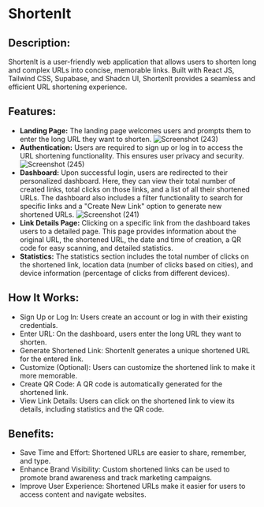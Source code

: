 # ShortenIt

## Description:

ShortenIt is a user-friendly web application that allows users to shorten long and complex URLs into concise, memorable links. Built with React JS, Tailwind CSS, Supabase, and Shadcn UI, ShortenIt provides a seamless and efficient URL shortening experience.

## Features:

- **Landing Page:** The landing page welcomes users and prompts them to enter the long URL they want to shorten.
  ![Screenshot (243)](https://github.com/user-attachments/assets/28e12e89-486c-4e9c-9ad1-2b78ba13f16f)  
- **Authentication:** Users are required to sign up or log in to access the URL shortening functionality. This ensures user privacy and security.
  ![Screenshot (245)](https://github.com/user-attachments/assets/c2f882a8-ed3e-40e9-94b9-00259b44c74e)
- **Dashboard:** Upon successful login, users are redirected to their personalized dashboard. Here, they can view their total number of created links, total clicks on those links, and a list of all their shortened URLs. The dashboard also includes a filter functionality to search for specific links and a "Create New Link" option to generate new shortened URLs.
  ![Screenshot (241)](https://github.com/user-attachments/assets/e578cf2d-99d8-4109-8a02-d887411feef3)
- **Link Details Page:** Clicking on a specific link from the dashboard takes users to a detailed page. This page provides information about the original URL, the shortened URL, the date and time of creation, a QR code for easy scanning, and detailed statistics.
- **Statistics:** The statistics section includes the total number of clicks on the shortened link, location data (number of clicks based on cities), and device information (percentage of clicks from different devices).

## How It Works:

- Sign Up or Log In: Users create an account or log in with their existing credentials.
- Enter URL: On the dashboard, users enter the long URL they want to shorten.
- Generate Shortened Link: ShortenIt generates a unique shortened URL for the entered link.
- Customize (Optional): Users can customize the shortened link to make it more memorable.
- Create QR Code: A QR code is automatically generated for the shortened link.
- View Link Details: Users can click on the shortened link to view its details, including statistics and the QR code.


## Benefits:

- Save Time and Effort: Shortened URLs are easier to share, remember, and type.
- Enhance Brand Visibility: Custom shortened links can be used to promote brand awareness and track marketing campaigns.
- Improve User Experience: Shortened URLs make it easier for users to access content and navigate websites.
